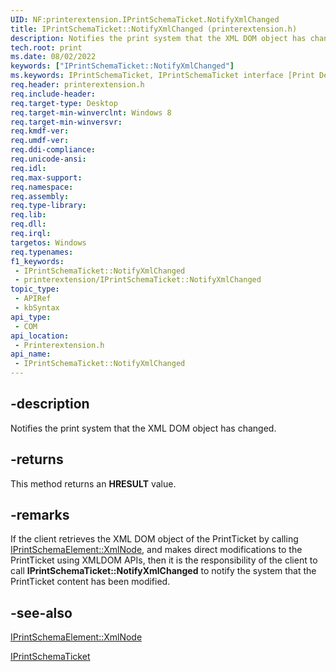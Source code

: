 ```yaml
---
UID: NF:printerextension.IPrintSchemaTicket.NotifyXmlChanged
title: IPrintSchemaTicket::NotifyXmlChanged (printerextension.h)
description: Notifies the print system that the XML DOM object has changed.
tech.root: print
ms.date: 08/02/2022
keywords: ["IPrintSchemaTicket::NotifyXmlChanged"]
ms.keywords: IPrintSchemaTicket, IPrintSchemaTicket interface [Print Devices],NotifyXmlChanged method, IPrintSchemaTicket.NotifyXmlChanged, IPrintSchemaTicket::NotifyXmlChanged, NotifyXmlChanged, NotifyXmlChanged method [Print Devices], NotifyXmlChanged method [Print Devices],IPrintSchemaTicket interface, print.iprintschematicket_notifyxmlchanged, printerextension/IPrintSchemaTicket::NotifyXmlChanged
req.header: printerextension.h
req.include-header: 
req.target-type: Desktop
req.target-min-winverclnt: Windows 8
req.target-min-winversvr: 
req.kmdf-ver: 
req.umdf-ver: 
req.ddi-compliance: 
req.unicode-ansi: 
req.idl: 
req.max-support: 
req.namespace: 
req.assembly: 
req.type-library: 
req.lib: 
req.dll: 
req.irql: 
targetos: Windows
req.typenames: 
f1_keywords:
 - IPrintSchemaTicket::NotifyXmlChanged
 - printerextension/IPrintSchemaTicket::NotifyXmlChanged
topic_type:
 - APIRef
 - kbSyntax
api_type:
 - COM
api_location:
 - Printerextension.h
api_name:
 - IPrintSchemaTicket::NotifyXmlChanged
---
```


## -description

Notifies the print system that the XML DOM object has changed.

## -returns

This method returns an **HRESULT** value.

## -remarks

If the client retrieves the XML DOM object of the PrintTicket by calling [IPrintSchemaElement::XmlNode](./nf-printerextension-iprintschemaelement-get_xmlnode.md), and makes direct modifications to the PrintTicket using XMLDOM APIs, then it is the responsibility of the client to call **IPrintSchemaTicket::NotifyXmlChanged** to notify the system that the PrintTicket content has been modified.

## -see-also

[IPrintSchemaElement::XmlNode](./nf-printerextension-iprintschemaelement-get_xmlnode.md)

[IPrintSchemaTicket](./nn-printerextension-iprintschematicket.md)